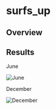 # surfs_up

## Overview


## Results

June

![June](https://user-images.githubusercontent.com/95720986/154865980-8444c0ba-172d-4df5-b953-7b4a34c8fec2.png)



December

![December](https://user-images.githubusercontent.com/95720986/154865994-310434e0-d855-48e8-88b6-83f7fa2531f8.png)
